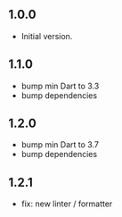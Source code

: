 ## 1.0.0

- Initial version.

## 1.1.0

- bump min Dart to 3.3
- bump dependencies

## 1.2.0

- bump min Dart to 3.7
- bump dependencies

## 1.2.1

- fix: new linter / formatter
